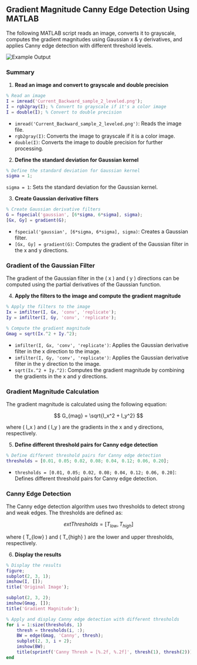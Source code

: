 ## Gradient Magnitude Canny Edge Detection Using MATLAB

The following MATLAB script reads an image, converts it to grayscale, computes the gradient magnitudes using Gaussian x & y derivatives, and applies Canny edge detection with different threshold levels.

![Example Output](circ_example_output.PNG)

### Summary

1. **Read an image and convert to grayscale and double precision**

```matlab
% Read an image
I = imread('Current_Backward_sample_2_leveled.png');
I = rgb2gray(I); % Convert to grayscale if it's a color image
I = double(I); % Convert to double precision
```

- `imread('Current_Backward_sample_2_leveled.png')`: Reads the image file.
- `rgb2gray(I)`: Converts the image to grayscale if it is a color image.
- `double(I)`: Converts the image to double precision for further processing.

2. **Define the standard deviation for Gaussian kernel**

```matlab
% Define the standard deviation for Gaussian kernel
sigma = 1;
```

`sigma = 1`: Sets the standard deviation for the Gaussian kernel.

3. **Create Gaussian derivative filters**

```matlab
% Create Gaussian derivative filters
G = fspecial('gaussian', [6*sigma, 6*sigma], sigma);
[Gx, Gy] = gradient(G);
```

- `fspecial('gaussian', [6*sigma, 6*sigma], sigma)`: Creates a Gaussian filter.
- `[Gx, Gy] = gradient(G)`: Computes the gradient of the Gaussian filter in the x and y directions.

### Gradient of the Gaussian Filter

The gradient of the Gaussian filter in the \( x \) and \( y \) directions can be computed using the partial derivatives of the Gaussian function.

4. **Apply the filters to the image and compute the gradient magnitude**

```matlab
% Apply the filters to the image
Ix = imfilter(I, Gx, 'conv', 'replicate');
Iy = imfilter(I, Gy, 'conv', 'replicate');

% Compute the gradient magnitude
Gmag = sqrt(Ix.^2 + Iy.^2);
```

- `imfilter(I, Gx, 'conv', 'replicate')`: Applies the Gaussian derivative filter in the x direction to the image.
- `imfilter(I, Gy, 'conv', 'replicate')`: Applies the Gaussian derivative filter in the y direction to the image.
- `sqrt(Ix.^2 + Iy.^2)`: Computes the gradient magnitude by combining the gradients in the x and y directions.

### Gradient Magnitude Calculation

The gradient magnitude is calculated using the following equation:

$$
G_{mag} = \sqrt{I_x^2 + I_y^2}
$$

where \( I_x \) and \( I_y \) are the gradients in the x and y directions, respectively.

5. **Define different threshold pairs for Canny edge detection**

```matlab
% Define different threshold pairs for Canny edge detection
thresholds = [0.01, 0.05; 0.02, 0.08; 0.04, 0.12; 0.06, 0.20];
```

- `thresholds = [0.01, 0.05; 0.02, 0.08; 0.04, 0.12; 0.06, 0.20]`: Defines different threshold pairs for Canny edge detection.

### Canny Edge Detection

The Canny edge detection algorithm uses two thresholds to detect strong and weak edges. The thresholds are defined as:

$$
	ext{Thresholds} = [T_{low}, T_{high}]
$$

where \( T_{low} \) and \( T_{high} \) are the lower and upper thresholds, respectively.

6. **Display the results**

```matlab
% Display the results
figure;
subplot(2, 3, 1);
imshow(I, []);
title('Original Image');

subplot(2, 3, 2);
imshow(Gmag, []);
title('Gradient Magnitude');

% Apply and display Canny edge detection with different thresholds
for i = 1:size(thresholds, 1)
    thresh = thresholds(i, :);
    BW = edge(Gmag, 'Canny', thresh);
    subplot(2, 3, i + 2);
    imshow(BW);
    title(sprintf('Canny Thresh = [%.2f, %.2f]', thresh(1), thresh(2)));
end
```

